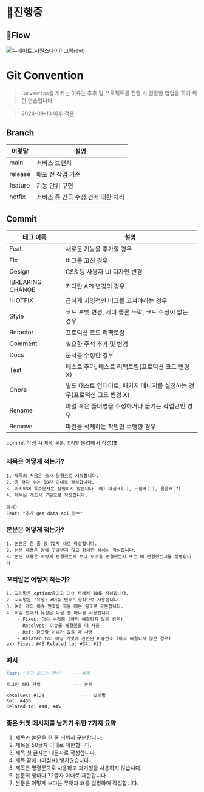 # 🚧진행중

## 🌊Flow
![누메이트_시퀀스다이어그램rev0](https://github.com/user-attachments/assets/086a3718-eaeb-4635-a5bf-7d1fa15cee16)

# Git Convention

> `Convention`을 지키는 이유는 추후 팀 프로젝트를 진행 시 원활한 협업을 하기 위한 연습입니다.

> 2024-09-13 이후 적용

## Branch

| **머릿말** | **설명** |
| --- | --- |
| main | 서비스 브랜치 |
| release | 배포 전 작업 기준 |
| feature | 기능 단위 구현 |
| hotfix | 서비스 중 긴급 수정 건에 대한 처리 |

## Commit

| 태그 이름 | 설명 |
| --- | --- |
| Feat | 새로운 기능을 추가할 경우 |
| Fix | 버그를 고친 경우 |
| Design | CSS 등 사용자 UI 디자인 변경 |
| !BREAKING CHANGE | 커다란 API 변경의 경우 |
| !HOTFIX | 급하게 치명적인 버그를 고쳐야하는 경우 |
| Style | 코드 포맷 변경, 세미 콜론 누락, 코드 수정이 없는 경우 |
| Refactor | 프로덕션 코드 리팩토링 |
| Comment | 필요한 주석 추가 및 변경 |
| Docs | 문서를 수정한 경우 |
| Test | 테스트 추가, 테스트 리팩토링(프로덕션 코드 변경 X) |
| Chore | 빌드 태스트 업데이트, 패키지 매니저를 설정하는 경우(프로덕션 코드 변경 X) |
| Rename | 파일 혹은 폴더명을 수정하거나 옮기는 작업만인 경우 |
| Remove | 파일을 삭제하는 작업만 수행한 경우 |

commit 작성 시 `제목`, `본문`, `꼬리말` 분리해서 작성❗❗❗

### 제목은 어떻게 적는가?

```
1. 제목의 처음은 동사 원형으로 시작합니다.
2. 총 글자 수는 50자 이내로 작성합니다.
3. 마지막에 특수문자는 삽입하지 않습니다. 예) 마침표(.), 느낌표(!), 물음표(?)
4. 제목은 개조식 구문으로 작성합니다. 
```
```
예시)
Feat: "추가 get data api 함수"
```

### 본문은 어떻게 적는가?
```
1. 본문은 한 줄 당 72자 내로 작성합니다.
2. 본문 내용은 양에 구애받지 않고 최대한 상세히 작성합니다.
3. 본문 내용은 어떻게 변경했는지 보다 무엇을 변경했는지 또는 왜 변경했는지를 설명합니다. 
```
### 꼬리말은 어떻게 적는가?
```
1. 꼬리말은 optional이고 이슈 트래커 ID를 작성합니다.
2. 꼬리말은 "유형: #이슈 번호" 형식으로 사용합니다.
3. 여러 개의 이슈 번호를 적을 때는 쉼표로 구분합니다.
4. 이슈 트래커 유형은 다음 중 하나를 사용합니다.
    - Fixes: 이슈 수정중 (아직 해결되지 않은 경우)
    - Resolves: 이슈를 해결했을 때 사용
    - Ref: 참고할 이슈가 있을 때 사용
    - Related to: 해당 커밋에 관련된 이슈번호 (아직 해결되지 않은 경우)
ex) Fixes: #45 Related to: #34, #23
``` 

### 예시

```markdown
Feat: "추가 로그인 함수"  ---- 제목

로그인 API 개발           ---- 본문

Resolves: #123             ---- 꼬리말
Ref: #456
Related to: #48, #45
```

### **좋은 커밋 메시지를 남기기 위한 7가지 요약**

1. 제목과 본문을 한 줄 띄워서 구분합니다.
2. 제목을 50글자 이내로 제한합니다.
3. 제목 첫 글자는 대문자로 작성합니다.
4. 제목 끝에 .(마침표) 넣지않습니다.
5. 제목은 명령문으로 사용하고 과거형을 사용하지 않습니다.
6. 본문의 행마다 72글자 이내로 제한합니다.
7. 본문은 어떻게 보다는 무엇과 왜를 설명하며 작성합니다.
